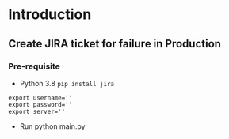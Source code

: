 # Introduction


## Create JIRA ticket for failure in Production

### Pre-requisite

- Python 3.8
`pip install jira`
```
export username=''
export password=''
export server=''
```
- Run python main.py


